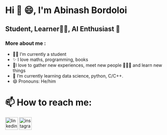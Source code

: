 # Hi 👋 :smile:, I'm Abinash Bordoloi

## Student, Learner:technologist:, AI Enthusiast :monocle_face: 

### More about me :
- 👨‍🎓 I’m currently a student 
- ✨ I love maths, programming, books
- 🚀I love to gather new experiences, meet new people 🧑‍🤝‍🧑 and learn new things
- 🌱 I’m currently learning  data science, python, C/C++.
- 😄 Pronouns: He/him


# 📫 How to reach me: 


[<img src = "https://th.bing.com/th/id/R.4703eba111254c882c6215a5e7667c86?rik=iiilW6%2bIwyrGdQ&riu=http%3a%2f%2fwww.experian.com%2fblogs%2fsmall-business-matters%2fwp-content%2fuploads%2f2011%2f11%2flinkedin_logo.jpg&ehk=fcjpp4hSqBcGe8ElB57ugaDuON%2bFkn4m0srV1JU9ODc%3d&risl=&pid=ImgRaw&r=0&sres=1&sresct=1" alt = 'linkedin' height = '40'>](https://www.linkedin.com/in/abinash07/)                                                                                                             [<img src="https://upload.wikimedia.org/wikipedia/commons/thumb/e/e7/Instagram_logo_2016.svg/1200px-Instagram_logo_2016.svg.png" alt = 'instagram' height = '40'>](https://www.instagram.com/abinash_bordoloi07/)


